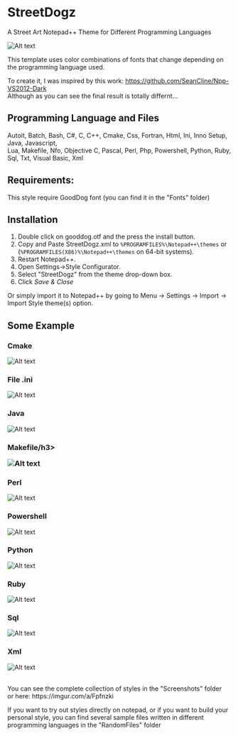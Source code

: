 # StreetDogz
A Street Art Notepad++ Theme for Different Programming Languages

![Alt text](https://github.com/JonnyBanana/Street_Dog/blob/master/Screenshots/objective-c.jpg "Street Dogz a Free Template for Notepad++")

This template uses color combinations of fonts that change depending on the programming language used.

To create it, I was inspired by this work: https://github.com/SeanCline/Npp-VS2012-Dark</BR>
Although as you can see the final result is totally differnt...

<h2>Programming Language and Files</h2>
 
Autoit, Batch, Bash, C#, C, C++, Cmake, Css, Fortran, Html, Ini, Inno Setup, Java, Javascript,</BR> Lua, Makefile, Nfo, Objective C, Pascal, Perl, Php, Powershell, Python, Ruby, Sql, Txt, Visual Basic, Xml
 
 
 <h2>Requirements:</h2>
 
 This style require GoodDog font (you can find it in the "Fonts" folder)

<h2>Installation</h2>

1. Double click on gooddog.otf and the press the install button.
2. Copy and Paste StreetDogz.xml to `%PROGRAMFILES%\Notepad++\themes` or (`%PROGRAMFILES(X86)%\Notepad++\themes` on 64-bit systems).
3. Restart Notepad++.
4. Open Settings->Style Configurator.
5. Select "StreetDogz" from the theme drop-down box.
6. Click *Save & Close*

Or simply import it to Notepad++ by going to Menu -> Settings -> Import -> Import Style theme(s) option.


<h2>Some Example</h2>

<h3>Cmake</h3>

![Alt text](https://github.com/JonnyBanana/Street_Dogz/blob/master/Screenshots/cmake.JPG "Street Dogz a Free Template for Notepad++")

<h3>File .ini</h3>

![Alt text](https://github.com/JonnyBanana/Street_Dogz/blob/master/Screenshots/ini.jpg "Street Dogz a Free Template for Notepad++")

<h3>Java</h3>

![Alt text](https://github.com/JonnyBanana/Street_Dogz/blob/master/Screenshots/java.jpg "Street Dogz a Free Template for Notepad++")

<h3>Makefile/h3>

![Alt text](https://github.com/JonnyBanana/Street_Dogz/blob/master/Screenshots/makefile.jpg "Street Dogz a Free Template for Notepad++")

<h3>Perl</h3>

![Alt text](https://github.com/JonnyBanana/Street_Dogz/blob/master/Screenshots/perl.jpg "Street Dogz a Free Template for Notepad++")

<h3>Powershell</h3>

![Alt text](https://github.com/JonnyBanana/Street_Dogz/blob/master/Screenshots/powershell.jpg "Street Dogz a Free Template for Notepad++")

<h3>Python</h3>

![Alt text](https://github.com/JonnyBanana/Street_Dogz/blob/master/Screenshots/python.jpg "Street Dogz a Free Template for Notepad++")

<h3>Ruby</h3>

![Alt text](https://github.com/JonnyBanana/Street_Dogz/blob/master/Screenshots/ruby.jpg "Street Dogz a Free Template for Notepad++")

<h3>Sql</h3>

![Alt text](https://github.com/JonnyBanana/Street_Dogz/blob/master/Screenshots/sql.jpg "Street Dogz a Free Template for Notepad++")

<h3>Xml</h3>

![Alt text](https://github.com/JonnyBanana/Street_Dogz/blob/master/Screenshots/xml.jpg "Street Dogz a Free Template for Notepad++")

</BR>
You can see the complete collection of styles in the "Screenshots" folder
</BR>
or here: https://imgur.com/a/Fpfnzki


If you want to try out styles directly on notepad, or if you want to build your personal style, you can find several sample files written in different programming languages in the "RandomFiles" folder
